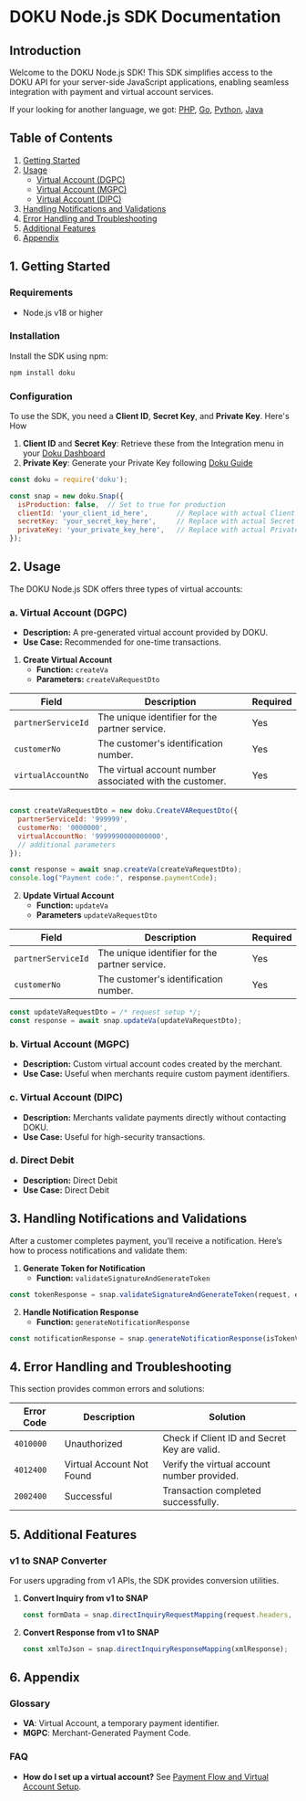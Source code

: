 # DOKU Node.js SDK Documentation

## Introduction
Welcome to the DOKU Node.js SDK! This SDK simplifies access to the DOKU API for your server-side JavaScript applications, enabling seamless integration with payment and virtual account services.

If your looking for another language, we got: [PHP](#), [Go](#), [Python](#), [Java](#)

## Table of Contents
1. [Getting Started](#1-getting-started])
2. [Usage](#2-usage)
   - [Virtual Account (DGPC)](#a-virtual-account-dgpc)
   - [Virtual Account (MGPC)](#)
   - [Virtual Account  (DIPC)](#dipc)
3. [Handling Notifications and Validations](#handling-notifications-and-validations)
4. [Error Handling and Troubleshooting](#error-handling-and-troubleshooting)
5. [Additional Features](#additional-features)
6. [Appendix](#6-appendix)

## 1. Getting Started

### Requirements
- Node.js v18 or higher

### Installation
Install the SDK using npm:
```bash
npm install doku
```

### Configuration
To use the SDK, you need a **Client ID**, **Secret Key**, and **Private Key**. Here's How

1. **Client ID** and **Secret Key**: Retrieve these from the Integration menu in your [Doku Dashboard](#)
2. **Private Key**: Generate your Private Key following [Doku Guide](#)


```javascript
const doku = require('doku');

const snap = new doku.Snap({
  isProduction: false,  // Set to true for production
  clientId: 'your_client_id_here',       // Replace with actual Client ID
  secretKey: 'your_secret_key_here',     // Replace with actual Secret Key
  privateKey: 'your_private_key_here',   // Replace with actual Private Key
});
```

## 2. Usage

The DOKU Node.js SDK offers three types of virtual accounts:

### a. Virtual Account (DGPC)
- **Description:** A pre-generated virtual account provided by DOKU.
- **Use Case:** Recommended for one-time transactions.

1. **Create Virtual Account**
   - **Function:** `createVa`
   - **Parameters:** `createVaRequestDto`

| **Field**           | **Description**                                                | **Required** |
|---------------------|----------------------------------------------------------------|--------------|
| `partnerServiceId`   | The unique identifier for the partner service.                 | Yes          |
| `customerNo`         | The customer's identification number.                          | Yes          |
| `virtualAccountNo`   | The virtual account number associated with the customer.       | Yes          |

   ```javascript
   
   const createVaRequestDto = new doku.CreateVARequestDto({
     partnerServiceId: '999999',
     customerNo: '0000000',
     virtualAccountNo: '9999990000000000',
     // additional parameters
   });

   const response = await snap.createVa(createVaRequestDto);
   console.log("Payment code:", response.paymentCode);
   ```

2. **Update Virtual Account**
   - **Function:** `updateVa`
   - **Parameters** `updateVaRequestDto`

| **Field**           | **Description**                                                | **Required** |
|---------------------|----------------------------------------------------------------|--------------|
| `partnerServiceId`   | The unique identifier for the partner service.                | Yes          |
| `customerNo`         | The customer's identification number.                         | Yes          |

```javascript
const updateVaRequestDto = /* request setup */;
const response = await snap.updateVa(updateVaRequestDto);
```

### b. Virtual Account (MGPC)
- **Description:** Custom virtual account codes created by the merchant.
- **Use Case:** Useful when merchants require custom payment identifiers.

### c. Virtual Account (DIPC)
- **Description:** Merchants validate payments directly without contacting DOKU.
- **Use Case:** Useful for high-security transactions.

### d. Direct Debit
- **Description:** Direct Debit
- **Use Case:** Direct Debit

## 3. Handling Notifications and Validations

After a customer completes payment, you’ll receive a notification. Here’s how to process notifications and validate them:

1. **Generate Token for Notification**
   - **Function:** `validateSignatureAndGenerateToken`

```javascript
const tokenResponse = snap.validateSignatureAndGenerateToken(request, endPointUrl);
```

2. **Handle Notification Response**
   - **Function:** `generateNotificationResponse`

```javascript
const notificationResponse = snap.generateNotificationResponse(isTokenValid, requestBody);
   ```

## 4. Error Handling and Troubleshooting

This section provides common errors and solutions:

| Error Code | Description                           | Solution                                     |
|------------|---------------------------------------|----------------------------------------------|
| `4010000`  | Unauthorized                          | Check if Client ID and Secret Key are valid. |
| `4012400`  | Virtual Account Not Found             | Verify the virtual account number provided.  |
| `2002400`  | Successful                            | Transaction completed successfully.          |

## 5. Additional Features

### v1 to SNAP Converter
For users upgrading from v1 APIs, the SDK provides conversion utilities.

1. **Convert Inquiry from v1 to SNAP**
   ```javascript
   const formData = snap.directInquiryRequestMapping(request.headers, request.body);
   ```

2. **Convert Response from v1 to SNAP**
   ```javascript
   const xmlToJson = snap.directInquiryResponseMapping(xmlResponse);
   ```

## 6. Appendix

### Glossary
- **VA**: Virtual Account, a temporary payment identifier.
- **MGPC**: Merchant-Generated Payment Code.

### FAQ
- **How do I set up a virtual account?**
  See [Payment Flow and Virtual Account Setup](#payment-flow-and-virtual-account-setup).
